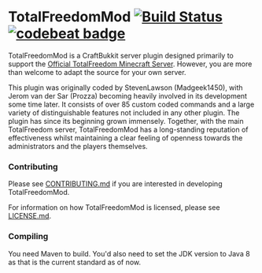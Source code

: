 # TotalFreedomMod [![Build Status](https://github.com/TotalFreedomMC/TotalFreedomMod/workflows/build/badge.svg)](https://travis-ci.org/TotalFreedomMC/TotalFreedomMod) [![codebeat badge](https://codebeat.co/badges/89162bad-47be-4418-b1d4-93431b74762e)](https://codebeat.co/projects/github-com-totalfreedommc-totalfreedommod-development)

TotalFreedomMod is a CraftBukkit server plugin designed primarily to support the [Official TotalFreedom Minecraft Server](https://totalfreedom.me/). However, you are more than welcome to adapt the source for your own server.

This plugin was originally coded by StevenLawson (Madgeek1450), with Jerom van der Sar (Prozza) becoming heavily involved in its development some time later. It consists of over 85 custom coded commands and a large variety of distinguishable features not included in any other plugin. The plugin has since its beginning grown immensely. Together, with the main TotalFreedom server, TotalFreedomMod has a long-standing reputation of effectiveness whilst maintaining a clear feeling of openness towards the administrators and the players themselves.

### Contributing ###
Please see [CONTRIBUTING.md](CONTRIBUTING.md) if you are interested in developing TotalFreedomMod.

For information on how TotalFreedomMod is licensed, please see [LICENSE.md](LICENSE.md).

### Compiling ###

You need Maven to build. You'd also need to set the JDK version to Java 8 as that is the current standard as of now.
